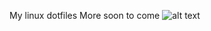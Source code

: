 My linux dotfiles
More soon to come
![alt text](https://github.com/cheesenthusiast/dotfiles/blob/main/image.png?raw=true)
